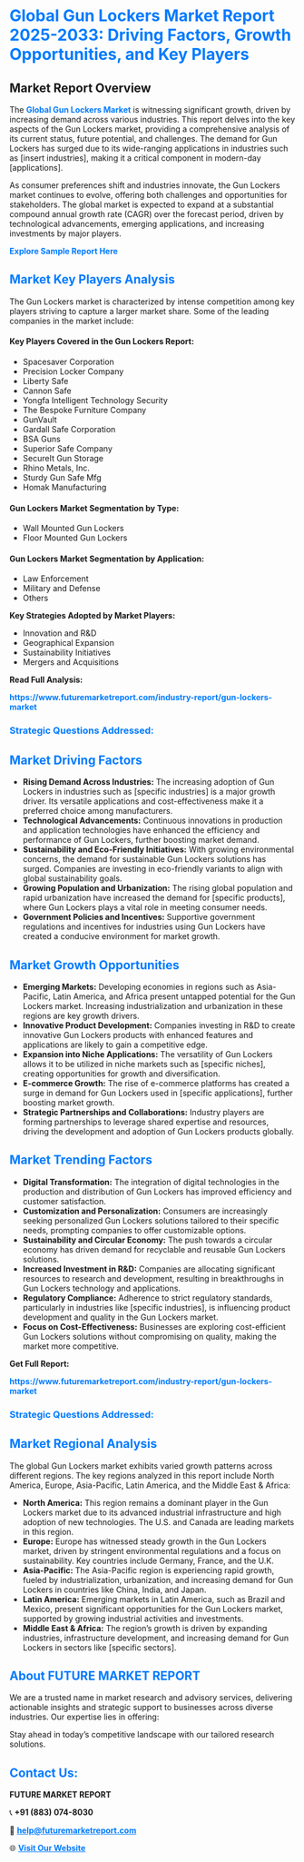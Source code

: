 <h1 style="color: #007BFF;">Global Gun Lockers Market Report 2025-2033: Driving Factors, Growth Opportunities, and Key Players</h1>

<section id="overview">
<h2>Market Report Overview</h2>
<p>The <a href="https://www.futuremarketreport.com/industry-report/gun-lockers-market" style="color: #007BFF; text-decoration: none;"><strong>Global Gun Lockers Market</strong></a> is witnessing significant growth, driven by increasing demand across various industries. This report delves into the key aspects of the Gun Lockers market, providing a comprehensive analysis of its current status, future potential, and challenges. The demand for Gun Lockers has surged due to its wide-ranging applications in industries such as [insert industries], making it a critical component in modern-day [applications].</p>
<p>As consumer preferences shift and industries innovate, the Gun Lockers market continues to evolve, offering both challenges and opportunities for stakeholders. The global market is expected to expand at a substantial compound annual growth rate (CAGR) over the forecast period, driven by technological advancements, emerging applications, and increasing investments by major players.</p>
</section>

<section id="overview">
<p><a href="https://www.futuremarketreport.com/request-sample/reportId=62154" style="color: #007BFF; text-decoration: none;"><strong>Explore Sample Report Here</strong></a></p>
</section>

<section id="key-players">
<h2 style="color: #007BFF;">Market Key Players Analysis</h2>
<p>The Gun Lockers market is characterized by intense competition among key players striving to capture a larger market share. Some of the leading companies in the market include:</p>
<h4>Key Players Covered in the Gun Lockers Report:</h4>
<ul><li>Spacesaver Corporation</li><li>Precision Locker Company</li><li>Liberty Safe</li><li>Cannon Safe</li><li>Yongfa Intelligent Technology Security</li><li>The Bespoke Furniture Company</li><li>GunVault</li><li>Gardall Safe Corporation</li><li>BSA Guns</li><li>Superior Safe Company</li><li>SecureIt Gun Storage</li><li>Rhino Metals, Inc.</li><li>Sturdy Gun Safe Mfg</li><li>Homak Manufacturing</li></ul>
<h4>Gun Lockers Market Segmentation by Type:</h4>
<ul><li>Wall Mounted Gun Lockers</li><li>Floor Mounted Gun Lockers</li></ul>

<h4>Gun Lockers Market Segmentation by Application:</h4>
<ul><li>Law Enforcement</li><li>Military and Defense</li><li>Others</li></ul>
<p><strong>Key Strategies Adopted by Market Players:</strong></p>
<ul>
<li>Innovation and R&D</li>
<li>Geographical Expansion</li>
<li>Sustainability Initiatives</li>
<li>Mergers and Acquisitions</li>
</ul>
</section>

<section>
<p><strong>Read Full Analysis: </strong></p><a href="https://www.futuremarketreport.com/industry-report/gun-lockers-market" style="color: #007BFF; text-decoration: none;"><strong>https://www.futuremarketreport.com/industry-report/gun-lockers-market</strong></a>
<h3 style="color: #007BFF;">Strategic Questions Addressed:</h3>
</section>

<section id="driving-factors">
<h2 style="color: #007BFF;">Market Driving Factors</h2>
<ul>
<li><strong>Rising Demand Across Industries:</strong> The increasing adoption of Gun Lockers in industries such as [specific industries] is a major growth driver. Its versatile applications and cost-effectiveness make it a preferred choice among manufacturers.</li>
<li><strong>Technological Advancements:</strong> Continuous innovations in production and application technologies have enhanced the efficiency and performance of Gun Lockers, further boosting market demand.</li>
<li><strong>Sustainability and Eco-Friendly Initiatives:</strong> With growing environmental concerns, the demand for sustainable Gun Lockers solutions has surged. Companies are investing in eco-friendly variants to align with global sustainability goals.</li>
<li><strong>Growing Population and Urbanization:</strong> The rising global population and rapid urbanization have increased the demand for [specific products], where Gun Lockers plays a vital role in meeting consumer needs.</li>
<li><strong>Government Policies and Incentives:</strong> Supportive government regulations and incentives for industries using Gun Lockers have created a conducive environment for market growth.</li>
</ul>
</section>

<section id="growth-opportunities">
<h2 style="color: #007BFF;">Market Growth Opportunities</h2>
<ul>
<li><strong>Emerging Markets:</strong> Developing economies in regions such as Asia-Pacific, Latin America, and Africa present untapped potential for the Gun Lockers market. Increasing industrialization and urbanization in these regions are key growth drivers.</li>
<li><strong>Innovative Product Development:</strong> Companies investing in R&D to create innovative Gun Lockers products with enhanced features and applications are likely to gain a competitive edge.</li>
<li><strong>Expansion into Niche Applications:</strong> The versatility of Gun Lockers allows it to be utilized in niche markets such as [specific niches], creating opportunities for growth and diversification.</li>
<li><strong>E-commerce Growth:</strong> The rise of e-commerce platforms has created a surge in demand for Gun Lockers used in [specific applications], further boosting market growth.</li>
<li><strong>Strategic Partnerships and Collaborations:</strong> Industry players are forming partnerships to leverage shared expertise and resources, driving the development and adoption of Gun Lockers products globally.</li>
</ul>
</section>

<section id="trending-factors">
<h2 style="color: #007BFF;">Market Trending Factors</h2>
<ul>
<li><strong>Digital Transformation:</strong> The integration of digital technologies in the production and distribution of Gun Lockers has improved efficiency and customer satisfaction.</li>
<li><strong>Customization and Personalization:</strong> Consumers are increasingly seeking personalized Gun Lockers solutions tailored to their specific needs, prompting companies to offer customizable options.</li>
<li><strong>Sustainability and Circular Economy:</strong> The push towards a circular economy has driven demand for recyclable and reusable Gun Lockers solutions.</li>
<li><strong>Increased Investment in R&D:</strong> Companies are allocating significant resources to research and development, resulting in breakthroughs in Gun Lockers technology and applications.</li>
<li><strong>Regulatory Compliance:</strong> Adherence to strict regulatory standards, particularly in industries like [specific industries], is influencing product development and quality in the Gun Lockers market.</li>
<li><strong>Focus on Cost-Effectiveness:</strong> Businesses are exploring cost-efficient Gun Lockers solutions without compromising on quality, making the market more competitive.</li>
</ul>
</section>

<section>
<p><strong>Get Full Report: </strong></p><a href="https://www.futuremarketreport.com/industry-report/gun-lockers-market" style="color: #007BFF; text-decoration: none;"><strong>https://www.futuremarketreport.com/industry-report/gun-lockers-market</strong></a>
<h3 style="color: #007BFF;">Strategic Questions Addressed:</h3>
</section>


<section id="regional-analysis">
<h2 style="color: #007BFF;">Market Regional Analysis</h2>
<p>The global Gun Lockers market exhibits varied growth patterns across different regions. The key regions analyzed in this report include North America, Europe, Asia-Pacific, Latin America, and the Middle East & Africa:</p>
<ul>
<li><strong>North America:</strong> This region remains a dominant player in the Gun Lockers market due to its advanced industrial infrastructure and high adoption of new technologies. The U.S. and Canada are leading markets in this region.</li>
<li><strong>Europe:</strong> Europe has witnessed steady growth in the Gun Lockers market, driven by stringent environmental regulations and a focus on sustainability. Key countries include Germany, France, and the U.K.</li>
<li><strong>Asia-Pacific:</strong> The Asia-Pacific region is experiencing rapid growth, fueled by industrialization, urbanization, and increasing demand for Gun Lockers in countries like China, India, and Japan.</li>
<li><strong>Latin America:</strong> Emerging markets in Latin America, such as Brazil and Mexico, present significant opportunities for the Gun Lockers market, supported by growing industrial activities and investments.</li>
<li><strong>Middle East & Africa:</strong> The region’s growth is driven by expanding industries, infrastructure development, and increasing demand for Gun Lockers in sectors like [specific sectors].</li>
</ul>
</section>

<footer>
<h2 style="color: #007BFF;">About FUTURE MARKET REPORT</h2>
<p>We are a trusted name in market research and advisory services, delivering actionable insights and strategic support to businesses across diverse industries. Our expertise lies in offering:</p>

<p>Stay ahead in today’s competitive landscape with our tailored research solutions.</p>

<h2 style="color: #007BFF;">Contact Us:</h2>
<p><strong>FUTURE MARKET REPORT</strong></p>
<p>📞 <strong>+91 (883) 074-8030</strong></p>
<p>📧 <strong><a href="mailto:help@futuremarketreport.com" style="color: #007BFF;">help@futuremarketreport.com</a></strong></p>
<p>🌐 <strong><a href="https://www.futuremarketreport.com/" style="color: #007BFF;">Visit Our Website</a></strong></p>
</footer>